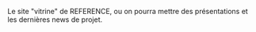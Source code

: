 Le site "vitrine" de REFERENCE, ou on pourra mettre des présentations et les dernières news de projet. 

